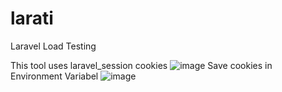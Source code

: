 # larati
Laravel Load Testing

This tool uses laravel_session cookies
![image](https://github.com/user-attachments/assets/719d04b5-cc6c-4210-a154-99259fba4ef6)
Save cookies in Environment Variabel
![image](https://github.com/user-attachments/assets/42cb088a-0332-4658-8966-56c61aa6fc10)
